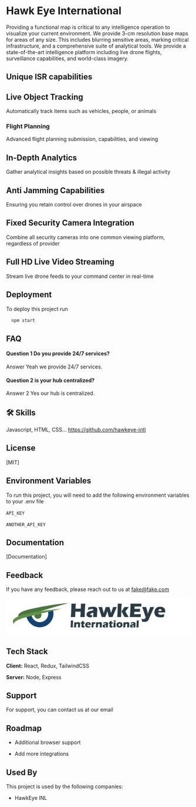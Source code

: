 
# Hawk Eye International

Providing a functional map is critical to any intelligence operation to visualize your current environment. We provide 3-cm resolution base maps for areas of any size. This includes blurring sensitive areas, marking critical infrastructure, and a comprehensive suite of analytical tools. We provide a state-of-the-art intelligence platform including live drone flights, surveillance capabilities, and world-class imagery.      
## Unique ISR capabilities

## Live Object Tracking 
Automatically track items such as vehicles, people, or animals
### Flight Planning
Advanced flight planning submission, capabilities, and viewing
## In-Depth Analytics
Gather analytical insights based on possible threats & illegal activity
## Anti Jamming Capabilities
Ensuring you retain control over drones in your airspace
## Fixed Security Camera Integration
Combine all security cameras into one common viewing platform, regardless of provider
## Full HD Live Video Streaming
Stream live drone feeds to your command center in real-time
## Deployment

To deploy this project run

```bash
  npm start
```

  
## FAQ

#### Question 1 Do you provide 24/7 services?

Answer Yeah we provide 24/7 services.

#### Question 2 is your hub centralized?

Answer 2 Yes our hub is centralized.


  
## 🛠 Skills
Javascript, HTML, CSS...
https://github.com/hawkeye-intl

  
## License

[MIT]

  
## Environment Variables

To run this project, you will need to add the following environment variables to your .env file

`API_KEY`

`ANOTHER_API_KEY`

  
## Documentation

[Documentation]

  
## Feedback

If you have any feedback, please reach out to us at fake@fake.com

  
![Logo](hawk1.JPG)

    
## Tech Stack

**Client:** React, Redux, TailwindCSS

**Server:** Node, Express

  
## Support

For support, you can contact us at our email

  
## Roadmap

- Additional browser support

- Add more integrations

  
## Used By

This project is used by the following companies:

- HawkEye INL

  
